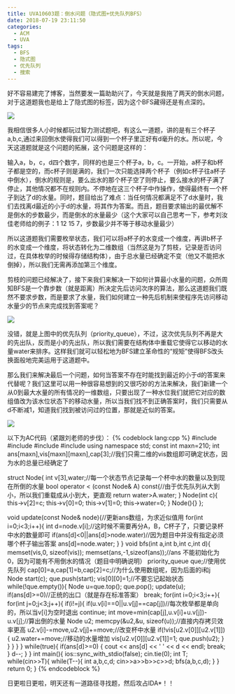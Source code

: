 ```yaml
---
title: UVA10603题：倒水问题（隐式图+优先队列BFS）
date: 2018-07-19 23:11:50
categories:
  - ACM
  - UVA
tags:
  - BFS
  - 隐式图
  - 优先队列
  - 搜索
---
```

好不容易建完了博客，当然要发一篇助助兴了，今天就是我拖了两天的倒水问题，对于这道题我也是给上了隐式图的标签，因为这个BFS藏得还是有点深的。

![](/img/倒水问题1.jpeg)

我相信很多人小时候都玩过智力测试题吧，有这么一道题，讲的是有三个杯子a,b,c,通过来回倒水使得我们可以得到一个杯子里正好有d毫升的水。所以呢，今天这道题就是这个问题的拓展，这个问题是这样的：

输入a，b，c，d四个数字，同样的也是三个杯子a，b，c。一开始，a杯子和b杯子都是空的，而c杯子则是满的，我们一次只能选择两个杯子（例如c杯子往a杯子中倒水），倒水的规则是，要么出水的那个杯子空了则停止，要么接水的杯子满了停止，其他情况都不在规则内。不停地在这三个杯子中作操作，使得最终有一个杯子到达了d的水量。同时，题目给出了难点：当任何情况都满足不了d水量时，我们去找离d最近的小于d的水量，将其作为答案。而且，题目要求输出的最优解不是倒水的步数最少，而是倒水的水量最少（这个大家可以自己思考一下，参考刘汝佳老师给的例子：1 12 15 7，步数最少并不等于移动水量最少）

所以这道题我们需要枚举状态，我们可以将a杯子的水变成一个维度，再讲b杯子的水变成一个维度，将状态转化为二维数组（当然这是为了剪枝，记录是否访问过，在具体枚举的时候得存储结构体），由于总水量已经确定不变（他又不能把水倒掉），所以我们无需再添加第三个维度。

剪枝的问题已经解决了，接下来我们来解决一下如何计算最小水量的问题，众所周知BFS是一个靠步数（就是距离）所决定先后访问次序的算法，那么这道题我们既然不要求步数，而是要求了水量，我们如何建立一种先后机制来使程序先访问移动水量少的节点来完成找到答案呢？

![](/img/倒水问题2.jpg)

没错，就是上图中的优先队列（priority_queue），不过，这次优先队列不再是大的先出队，反而是小的先出队，所以我们需要在结构体中重载它使得它以移动的水量water来排序。这样我们就可以轻松地为BFS建立革命性的“规矩”使得BFS改头换面般地完美运用于这道题中。

那么我们来解决最后一个问题，如何当答案不存在时能找到最近的小于d的答案来代替呢？我们这里可以用一种很容易想到的又很巧妙的方法来解决，我们新建一个从0到最大水量的所有情况的一维数组，只要出现了一种水位我们就把它对应的数组值改为该水位状态下的移动水量，所以当我们找不到正确答案时，我们只需要从d不断减1，知道我们找到被访问过的位置，那就是近似的答案。

![](/img/倒水问题3.png)

以下为AC代码（紧跟刘老师的步伐）：
{% codeblock lang:cpp %}
#include <algorithm>
#include <iostream>
#include <cstring>
#include <queue>
using namespace std;
const int maxn=210;
int ans[maxn],vis[maxn][maxn],cap[3];//我们只需二维的vis数组即可确定状态，因为水的总量已经确定了

struct Node{
    int v[3],water;//每一个状态节点记录每一个杯中水的数量以及到现在所倒的水量
    bool operator < (const Node& A) const{//由于优先队列从大到小，所以我们重载成从小到大，更直观
        return water>A.water;
    }
    Node(int c){
        this->v[2]=c;
        this->v[0]=0;
        this->v[1]=0;
        this->water=0;
    }
    Node(){}
};

void update(const Node& node){//更新ans数组，为求近似值用
    for(int i=0;i<3;i++){
        int d=node.v[i];//这时候不需要再分A，B，C杯子了，只要记录杯中水的数量即可
        if(ans[d]<0||ans[d]>node.water)//因为题目中并没有指定必须哪个杯子输出答案
            ans[d]=node.water;
    }
}
void bfs(int a,int b,int c,int d){
    memset(vis,0, sizeof(vis));
    memset(ans,-1,sizeof(ans));//ans 不能初始化为0，因为可能有不用倒水的情况（题目中明确说明）
    priority_queue<Node> que;//使用优先队列
    cap[0]=a,cap[1]=b,cap[2]=c;//为什么使用数组呢，因为后面的i和j
    Node start(c);
    que.push(start);
    vis[0][0]=1;//不要忘记起始状态
    while(!que.empty()){
         Node u=que.top();
         que.pop();
         update(u);
         if(ans[d]>=0)//正统的出口（就是存在标准答案）
             break;
         for(int i=0;i<3;i++){
             for(int j=0;j<3;j++){
                 if(i!=j){
                     if(u.v[i]==0||u.v[j]==cap[j])//每次枚举都是单向的，所以当v[i]为空时退出
                         continue;
                     int move=min(cap[j],u.v[i]+u.v[j])-u.v[j];//算出倒的水量
                     Node u2;
                     memcpy(&u2,&u, sizeof(u));//直接内存拷贝效率更高
                     u2.v[i]-=move,u2.v[j]+=move;//改变杯中水量
                     if(!vis[u2.v[0]][u2.v[1]]) {
                         u2.water+=move;//移动的水量增加
                         vis[u2.v[0]][u2.v[1]]=1;
                         que.push(u2);
                     }
                 }
             }
         }
    }
    while(true){
        if(ans[d]>=0) {
            cout << ans[d] << ' ' << d << endl;
            break;
        }
        d--;
    }
}
int main(){
    ios::sync_with_stdio(false);
    cin.tie(0);
    int T;
    while(cin>>T){
        while(T--){
            int a,b,c,d;
            cin>>a>>b>>c>>d;
            bfs(a,b,c,d);
        }
    }
    return 0;
}
{% endcodeblock %}

日更啦日更啦，明天还有一道路径寻找题，然后攻占IDA*！！